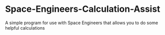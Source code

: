 # Space-Engineers-Calculation-Assist

A simple program for use with Space Engineers that allows you to do some helpful calculations
